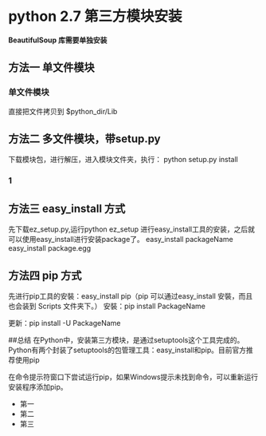 # python 2.7 第三方模块安装

**BeautifulSoup 库需要单独安装**

## 方法一  单文件模块

###   单文件模块
直接把文件拷贝到 $python_dir/Lib

 
## 方法二 多文件模块，带setup.py
下载模块包，进行解压，进入模块文件夹，执行：
python setup.py install

### 1

 
## 方法三 easy_install 方式
 先下载ez_setup.py,运行python ez_setup 进行easy_install工具的安装，之后就可以使用easy_install进行安装package了。
  easy_install  packageName
  easy_install  package.egg

## 方法四 pip 方式
先进行pip工具的安裝：easy_install pip（pip 可以通过easy_install 安裝，而且也会装到 Scripts 文件夹下。）
安裝：pip install PackageName

更新：pip install -U PackageName
 

##总结
在Python中，安装第三方模块，是通过setuptools这个工具完成的。Python有两个封装了setuptools的包管理工具：easy_install和pip。目前官方推荐使用pip

在命令提示符窗口下尝试运行pip，如果Windows提示未找到命令，可以重新运行安装程序添加pip。


* 第一
* 第二
* 第三



